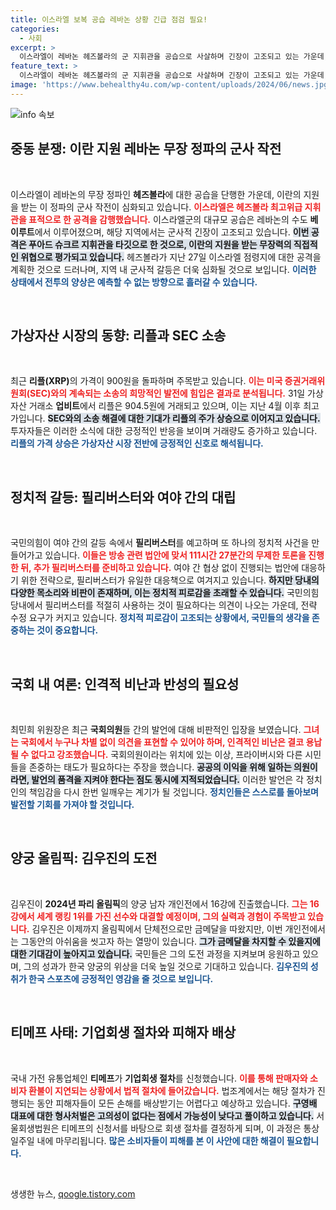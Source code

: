 ```yaml
---
title: 이스라엘 보복 공습 레바논 상황 긴급 점검 필요!
categories:
  - 사회
excerpt: >
  이스라엘이 레바논 헤즈볼라의 군 지휘관을 공습으로 사살하며 긴장이 고조되고 있는 가운데, 리플 암호화폐의 가격도 급등하고 있습니다. 정치적 필리버스터 논란과 기업회생 절차 신청 소식까지, 상황이 급변하고 있습니다. 클릭해서 자세히 알아보세요!
feature_text: >
  이스라엘이 레바논 헤즈볼라의 군 지휘관을 공습으로 사살하며 긴장이 고조되고 있는 가운데, 리플 암호화폐의 가격도 급등하고 있습니다. 정치적 필리버스터 논란과 기업회생 절차 신청 소식까지, 상황이 급변하고 있습니다. 클릭해서 자세히 알아보세요!
image: 'https://www.behealthy4u.com/wp-content/uploads/2024/06/news.jpg'
---
```


<p><img src="https://www.behealthy4u.com/wp-content/uploads/2024/06/news.jpg" alt="info 속보" /></p>

<h2 data-ke-size="size26">중동 분쟁: 이란 지원 레바논 무장 정파의 군사 작전</h2>

<p data-ke-size="size16">&nbsp;</p>

<p>이스라엘이 레바논의 무장 정파인 <strong>헤즈볼라</strong>에 대한 공습을 단행한 가운데, 이란의 지원을 받는 이 정파의 군사 작전이 심화되고 있습니다. <b><span style="color: #ee2323;">이스라엘은 헤즈볼라 최고위급 지휘관을 표적으로 한 공격을 감행했습니다.</span></b> 이스라엘군의 대규모 공습은 레바논의 수도 <strong>베이루트</strong>에서 이루어졌으며, 해당 지역에서는 군사적 긴장이 고조되고 있습니다. <b><span style="background-color: #21538527;">이번 공격은 푸아드 슈크르 지휘관을 타깃으로 한 것으로, 이란의 지원을 받는 무장력의 직접적인 위협으로 평가되고 있습니다.</span></b> 헤즈볼라가 지난 27일 이스라엘 점령지에 대한 공격을 계획한 것으로 드러나며, 지역 내 군사적 갈등은 더욱 심화될 것으로 보입니다. <b><span style="color: #1a5490;">이러한 상태에서 전투의 양상은 예측할 수 없는 방향으로 흘러갈 수 있습니다.</span></b></p>

<p data-ke-size="size16">&nbsp;</p>

<h2 data-ke-size="size26">가상자산 시장의 동향: 리플과 SEC 소송</h2>

<p data-ke-size="size16">&nbsp;</p>

<p>최근 <strong>리플(XRP)</strong>의 가격이 900원을 돌파하며 주목받고 있습니다. <b><span style="color: #ee2323;">이는 미국 증권거래위원회(SEC)와의 계속되는 소송의 희망적인 발전에 힘입은 결과로 분석됩니다.</span></b> 31일 가상자산 거래소 <strong>업비트</strong>에서 리플은 904.5원에 거래되고 있으며, 이는 지난 4월 이후 최고가입니다. <b><span style="background-color: #21538527;">SEC와의 소송 해결에 대한 기대가 리플의 주가 상승으로 이어지고 있습니다.</span></b> 투자자들은 이러한 소식에 대한 긍정적인 반응을 보이며 거래량도 증가하고 있습니다. <b><span style="color: #1a5490;">리플의 가격 상승은 가상자산 시장 전반에 긍정적인 신호로 해석됩니다.</span></b></p>

<p data-ke-size="size16">&nbsp;</p>

<h2 data-ke-size="size26">정치적 갈등: 필리버스터와 여야 간의 대립</h2>

<p data-ke-size="size16">&nbsp;</p>

<p>국민의힘이 여야 간의 갈등 속에서 <strong>필리버스터</strong>를 예고하며 또 하나의 정치적 사건을 만들어가고 있습니다. <b><span style="color: #ee2323;">이들은 방송 관련 법안에 맞서 111시간 27분간의 무제한 토론을 진행한 뒤, 추가 필리버스터를 준비하고 있습니다.</span></b> 여야 간 협상 없이 진행되는 법안에 대응하기 위한 전략으로, 필리버스터가 유일한 대응책으로 여겨지고 있습니다. <b><span style="background-color: #21538527;">하지만 당내의 다양한 목소리와 비판이 존재하며, 이는 정치적 피로감을 초래할 수 있습니다.</span></b> 국민의힘 당내에서 필리버스터를 적절히 사용하는 것이 필요하다는 의견이 나오는 가운데, 전략 수정 요구가 커지고 있습니다. <b><span style="color: #1a5490;">정치적 피로감이 고조되는 상황에서, 국민들의 생각을 존중하는 것이 중요합니다.</span></b></p>

<p data-ke-size="size16">&nbsp;</p>

<h2 data-ke-size="size26">국회 내 여론: 인격적 비난과 반성의 필요성</h2>

<p data-ke-size="size16">&nbsp;</p>

<p>최민희 위원장은 최근 <strong>국회의원</strong>들 간의 발언에 대해 비판적인 입장을 보였습니다. <b><span style="color: #ee2323;">그녀는 국회에서 누구나 차별 없이 의견을 표현할 수 있어야 하며, 인격적인 비난은 결코 용납될 수 없다고 강조했습니다.</span></b> 국회의원이라는 위치에 있는 이상, 프라이버시와 다른 시민들을 존중하는 태도가 필요하다는 주장을 했습니다. <b><span style="background-color: #21538527;">공공의 이익을 위해 일하는 의원이라면, 발언의 품격을 지켜야 한다는 점도 동시에 지적되었습니다.</span></b> 이러한 발언은 각 정치인의 책임감을 다시 한번 일깨우는 계기가 될 것입니다. <b><span style="color: #1a5490;">정치인들은 스스로를 돌아보며 발전할 기회를 가져야 할 것입니다.</span></b></p>

<p data-ke-size="size16">&nbsp;</p>

<h2 data-ke-size="size26">양궁 올림픽: 김우진의 도전</h2>

<p data-ke-size="size16">&nbsp;</p>

<p>김우진이 <strong>2024년 파리 올림픽</strong>의 양궁 남자 개인전에서 16강에 진출했습니다. <b><span style="color: #ee2323;">그는 16강에서 세계 랭킹 1위를 가진 선수와 대결할 예정이며, 그의 실력과 경험이 주목받고 있습니다.</span></b> 김우진은 이제까지 올림픽에서 단체전으로만 금메달을 따왔지만, 이번 개인전에서는 그동안의 아쉬움을 씻고자 하는 열망이 있습니다. <b><span style="background-color: #21538527;">그가 금메달을 차지할 수 있을지에 대한 기대감이 높아지고 있습니다.</span></b> 국민들은 그의 도전 과정을 지켜보며 응원하고 있으며, 그의 성과가 한국 양궁의 위상을 더욱 높일 것으로 기대하고 있습니다. <b><span style="color: #1a5490;">김우진의 성취가 한국 스포츠에 긍정적인 영감을 줄 것으로 보입니다.</span></b></p>

<p data-ke-size="size16">&nbsp;</p>

<h2 data-ke-size="size26">티메프 사태: 기업회생 절차와 피해자 배상</h2>

<p data-ke-size="size16">&nbsp;</p>

<p>국내 가전 유통업체인 <strong>티메프</strong>가 <strong>기업회생 절차</strong>를 신청했습니다. <b><span style="color: #ee2323;">이를 통해 판매자와 소비자 환불이 지연되는 상황에서 법적 절차에 들어갔습니다.</span></b> 법조계에서는 해당 절차가 진행되는 동안 피해자들이 모든 손해를 배상받기는 어렵다고 예상하고 있습니다. <b><span style="background-color: #21538527;">구영배 대표에 대한 형사처벌은 고의성이 없다는 점에서 가능성이 낮다고 풀이하고 있습니다.</span></b> 서울회생법원은 티메프의 신청서를 바탕으로 회생 절차를 결정하게 되며, 이 과정은 통상 일주일 내에 마무리됩니다. <b><span style="color: #1a5490;">많은 소비자들이 피해를 본 이 사안에 대한 해결이 필요합니다.</span></b></p>

<p data-ke-size="size16">&nbsp;</p>
생생한 뉴스, <a href="https://qoogle.tistory.com" rel="dofollow">qoogle.tistory.com</a>


